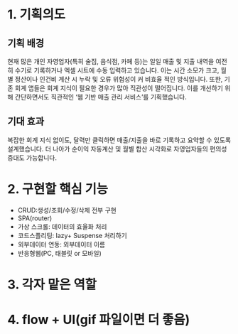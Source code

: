 # 1. 기획의도

## 기획 배경

현재 많은 개인 자영업자(특히 술집, 음식점, 카페 등)는 일일 매출 및 지출 내역을 여전히 수기로 기록하거나 엑셀 시트에 수동 입력하고 있습니다.
이는 시간 소모가 크고, 월별 정산이나 인건비 계산 시 누락 및 오류 위험성이 커 비효율 적인 방식입니다.
또한, 기존 회계 앱들은 회계 지식이 필요한 경우가 많아 직관성이 떨어집니다.
이를 개선하기 위해 간단하면서도 직관적인 ‘웹 기반 매출 관리 서비스’를 기획했습니다.

## 기대 효과

복잡한 회계 지식 없이도, 달력만 클릭하면 매출/지출을 바로 기록하고 요약할 수 있도록 설계했습니다.
더 나아가 순이익 자동계산 및 월별 합산 시각화로 자영업자들의 편의성 증대도 가능합니다.

# 2. 구현할 핵심 기능

- CRUD:생성/조회/수정/삭제 전부 구현
- SPA(router)
- 가상 스크롤: 데이터의 효율화 처리
- 코드스플리팅: lazy+ Suspense 처리하기
- 외부데이터 연동: 외부데이터 이름
- 반응형웹(PC, 태블릿 or 모바일)

# 3. 각자 맡은 역할

# 4. flow + UI(gif 파일이면 더 좋음)
